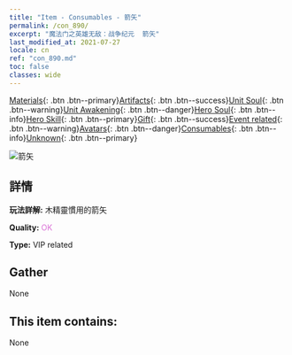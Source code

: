 ```yaml
---
title: "Item - Consumables - 箭矢"
permalink: /con_890/
excerpt: "魔法门之英雄无敌：战争纪元  箭矢"
last_modified_at: 2021-07-27
locale: cn
ref: "con_890.md"
toc: false
classes: wide
---
```

 [Materials](/ItemsCN/){: .btn .btn--primary}[Artifacts](/ItemsCN/Artifacts/){: .btn .btn--success}[Unit Soul](/ItemsCN/UnitSoul/){: .btn .btn--warning}[Unit Awakening](/ItemsCN/UnitAwakening/){: .btn .btn--danger}[Hero Soul](/ItemsCN/HeroSoul/){: .btn .btn--info}[Hero Skill](/ItemsCN/HeroSkill/){: .btn .btn--primary}[Gift](/ItemsCN/Gift/){: .btn .btn--success}[Event related](/ItemsCN/Events/){: .btn .btn--warning}[Avatars](/ItemsCN/Avatars/){: .btn .btn--danger}[Consumables](/ItemsCN/Consumables/){: .btn .btn--info}[Unknown](/ItemsCN/Unknown/){: .btn .btn--primary}

 ![箭矢](/images/t/i_arrow.png)

## 詳情
 **玩法詳解:** 木精靈慣用的箭矢

 **Quality:** <span style="color: #DA70D6">OK</span>

 **Type:** VIP related

## Gather

  None

## This item contains:

  None

